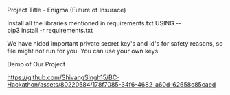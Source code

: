 Project Title - Enigma (Future of Insurace)

Install all the libraries mentioned in requirements.txt USING --  
pip3 install -r requirements.txt

We have hided important private secret key's and id's for safety reasons,
 so file might not run for you. You can use your own keys

 
Demo of Our Project 




https://github.com/ShivangSingh15/BC-Hackathon/assets/80220584/178f7085-34f6-4682-a60d-62658c85caed

